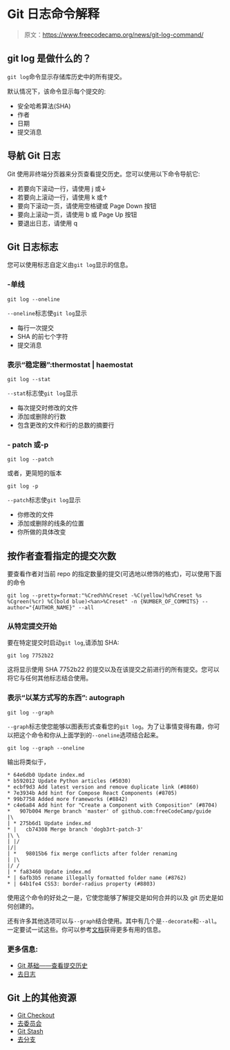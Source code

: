 # Git 日志命令解释

> 原文：<https://www.freecodecamp.org/news/git-log-command/>

## **git log 是做什么的？**

`git log`命令显示存储库历史中的所有提交。

默认情况下，该命令显示每个提交的:

*   安全哈希算法(SHA)
*   作者
*   日期
*   提交消息

## 导航 Git 日志

Git 使用非终端分页器来分页查看提交历史。您可以使用以下命令导航它:

*   若要向下滚动一行，请使用 j 或↓
*   若要向上滚动一行，请使用 k 或↑
*   要向下滚动一页，请使用空格键或 Page Down 按钮
*   要向上滚动一页，请使用 b 或 Page Up 按钮
*   要退出日志，请使用 q

## Git 日志标志

您可以使用标志自定义由`git log`显示的信息。

### -单线

`git log --oneline`

`--oneline`标志使`git log`显示

*   每行一次提交
*   SHA 的前七个字符
*   提交消息

### 表示“稳定器”:thermostat | haemostat

`git log --stat`

`--stat`标志使`git log`显示

*   每次提交时修改的文件
*   添加或删除的行数
*   包含更改的文件和行的总数的摘要行

### - patch 或-p

`git log --patch`

或者，更简短的版本

`git log -p`

`--patch`标志使`git log`显示

*   你修改的文件
*   添加或删除的线条的位置
*   你所做的具体改变

## 按作者查看指定的提交次数

要查看作者对当前 repo 的指定数量的提交(可选地以修饰的格式)，可以使用下面的命令

`git log --pretty=format:"%Cred%h%Creset -%C(yellow)%d%Creset %s %Cgreen(%cr) %C(bold blue)<%an>%Creset" -n {NUMBER_OF_COMMITS} --author="{AUTHOR_NAME}" --all`

### 从特定提交开始

要在特定提交时启动`git log`,请添加 SHA:

`git log 7752b22`

这将显示使用 SHA 7752b22 的提交以及在该提交之前进行的所有提交。您可以将它与任何其他标志结合使用。

### 表示“以某方式写的东西”: autograph

`git log --graph`

`--graph`标志使您能够以图表形式查看您的`git log`。为了让事情变得有趣，你可以把这个命令和你从上面学到的`--oneline`选项结合起来。

`git log --graph --oneline`

输出将类似于，

```
* 64e6db0 Update index.md
* b592012 Update Python articles (#5030)
* ecbf9d3 Add latest version and remove duplicate link (#8860)
* 7e3934b Add hint for Compose React Components (#8705)
* 99b7758 Added more frameworks (#8842)
* c4e6a84 Add hint for "Create a Component with Composition" (#8704)
*   907b004 Merge branch 'master' of github.com:freeCodeCamp/guide
|\  
| * 275b6d1 Update index.md
* |   cb74308 Merge branch 'dogb3rt-patch-3'
|\ \  
| |/  
|/|   
| *   98015b6 fix merge conflicts after folder renaming
| |\  
|/ /  
| * fa83460 Update index.md
* | 6afb3b5 rename illegally formatted folder name (#8762)
* | 64b1fe4 CSS3: border-radius property (#8803)
```

使用这个命令的好处之一是，它使您能够了解提交是如何合并的以及 git 历史是如何创建的。

还有许多其他选项可以与`--graph`结合使用。其中有几个是`--decorate`和`--all`。一定要试一试这些。你可以参考[文档](https://git-scm.com/docs/git-log)获得更多有用的信息。

### 更多信息:

*   [Git 基础——查看提交历史](https://git-scm.com/book/en/v2/Git-Basics-Viewing-the-Commit-History)
*   [去日志](https://git-scm.com/docs/git-log)

## **Git 上的其他资源**

*   [Git Checkout](https://www.freecodecamp.org/news/git-checkout-explained/)
*   [去委员会](https://www.freecodecamp.org/news/git-commit-command-explained/)
*   [Git Stash](https://www.freecodecamp.org/news/git-stash-explained/)
*   [去分支](https://www.freecodecamp.org/news/git-delete-branch-how-to-remove-a-local-or-remote-branch/)